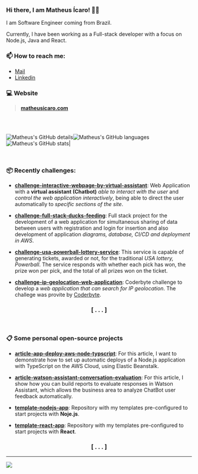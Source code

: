 ### Hi there, I am Matheus Ícaro! 🧑‍💻 

I am Software Engineer coming from Brazil.

Currently, I have been working as a Full-stack developer with a focus on Node.js, Java and React.

### 📫 How to reach me: 

- [Mail](mailto:contact@matheusicaro.com)
- [Linkedin](https://www.linkedin.com/in/matheusicaro/)

### 💻 Website 

> **[matheusicaro.com](https://matheusicaro.com/)**

<br>
<br>


![Matheus's GitHub details](http://github-profile-summary-cards.vercel.app/api/cards/profile-details?username=matheusicaro&theme=github)![Matheus's GitHub languages](http://github-profile-summary-cards.vercel.app/api/cards/repos-per-language?username=matheusicaro&theme=github)
![Matheus's GitHub stats](https://github-readme-stats.vercel.app/api?username=matheusicaro&count_private=true)|


<br>

### 📦 Recently challenges:

- **[challenge-interactive-webpage-by-virtual-assistant](https://github.com/matheusicaro/challenge-interactive-webpage-by-virtual-assistant)**: Web Application with a **virtual assistant (Chatbot)** *able to interact with the user* and *control the web application interactively*, being able to direct the user automatically to *specific sections of the site*.

- **[challenge-full-stack-ducks-feeding](https://github.com/matheusicaro/challenge-full-stack-ducks-feeding)**: Full stack project for the development of a web application for simultaneous sharing of data between users with registration and login for insertion and also development of application *diagrams, database, CI/CD and deployment in AWS*.

- **[challenge-usa-powerball-lottery-service](https://github.com/matheusicaro/challenge-usa-powerball-lottery-service)**: This service is capable of generating tickets, awarded or not, for the traditional *USA lottery, Powerball*. The service responds with whether each pick has won, the prize won per pick, and the total of all prizes won on the ticket.

- **[challenge-ip-geolocation-web-application](https://github.com/matheusicaro/challenge-ip-geolocation-web-application)**: Coderbyte challenge to develop a *web application that can search for IP geolocation*. The challege was provite by [Coderbyte](https://coderbyte.com/).
 
<h3 align="center">
 [ . . . ]
</h3>

<br>

### 📋 Some personal open-source projects

- **[article-app-deploy-aws-node-typscript](https://github.com/matheusicaro/article-app-deploy-aws-node-typscript)**: For this article, I want to demonstrate how to set up automatic deploys of a Node.js application with TypeScript on the AWS Cloud, using Elastic Beanstalk.

- **[article-watson-assistant-conversation-evaluation](https://github.com/matheusicaro/article-watson-assistant-conversation-evaluation)**: For this article, I show how you can build reports to evaluate responses in Watson Assistant, which allows the business area to analyze ChatBot user feedback automatically.

- **[template-nodejs-app](https://github.com/matheusicaro/template-nodejs-app)**: Repository with my templates pre-configured to start projects with **Noje.js**.

- **[template-react-app](https://github.com/matheusicaro/template-react-app)**: Repository with my templates pre-configured to start projects with **React**.

<h3 align="center">
 [ . . . ]
</h3>

---


![](https://komarev.com/ghpvc/?username=matheusicaro&color=brightgreen&label=PROFILE+VIEWS)








